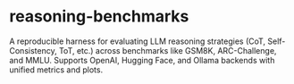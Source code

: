 # reasoning-benchmarks
A reproducible harness for evaluating LLM reasoning strategies (CoT, Self-Consistency, ToT, etc.) across benchmarks like GSM8K, ARC-Challenge, and MMLU. Supports OpenAI, Hugging Face, and Ollama backends with unified metrics and plots.

